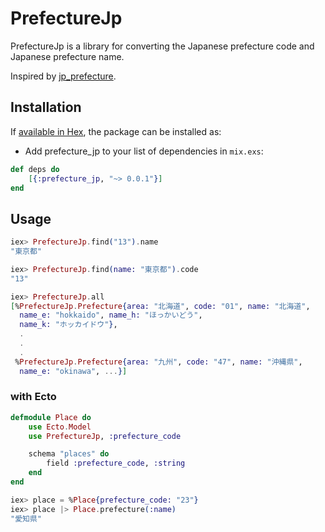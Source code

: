 # PrefectureJp

PrefectureJp is a library for converting the Japanese prefecture code and  Japanese prefecture name.

Inspired by [jp_prefecture](https://github.com/chocoby/jp_prefecture).

## Installation

If [available in Hex](https://hex.pm/docs/publish), the package can be installed as:

* Add prefecture_jp to your list of dependencies in `mix.exs`:

```elixir
def deps do
    [{:prefecture_jp, "~> 0.0.1"}]
end
```

## Usage

```elixir
iex> PrefectureJp.find("13").name
"東京都"

iex> PrefectureJp.find(name: "東京都").code
"13"

iex> PrefectureJp.all
[%PrefectureJp.Prefecture{area: "北海道", code: "01", name: "北海道",
  name_e: "hokkaido", name_h: "ほっかいどう",
  name_k: "ホッカイドウ"},
  .
  .
  .
 %PrefectureJp.Prefecture{area: "九州", code: "47", name: "沖縄県",
  name_e: "okinawa", ...}]
```

### with Ecto

```elixir
defmodule Place do
    use Ecto.Model
    use PrefectureJp, :prefecture_code

    schema "places" do
        field :prefecture_code, :string
    end
end
```

```elixir
iex> place = %Place{prefecture_code: "23"}
iex> place |> Place.prefecture(:name)
"愛知県"
```
